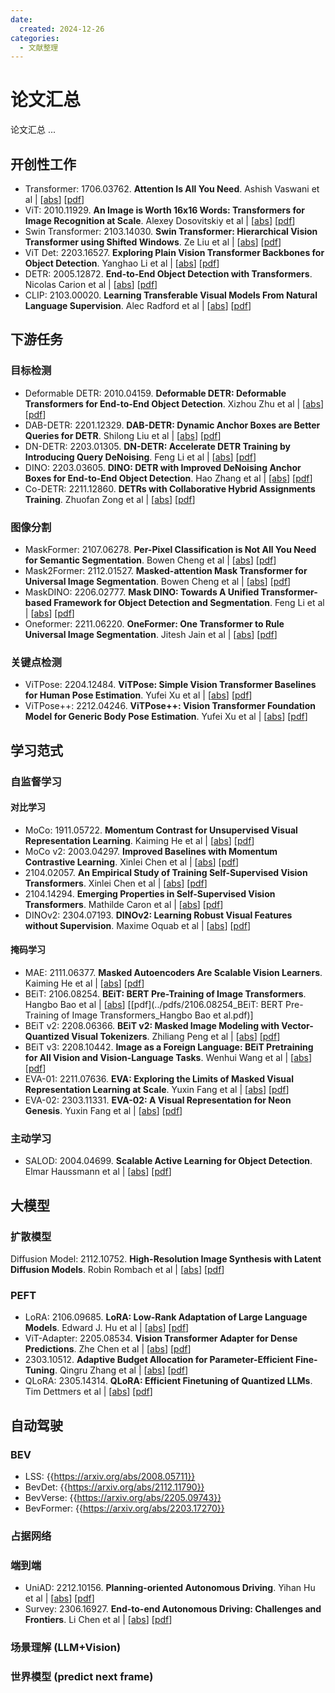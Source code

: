 ```yaml
---
date:
  created: 2024-12-26
categories:
  - 文献整理
---
```


# 论文汇总

论文汇总 ...

<!-- more -->

## 开创性工作

- Transformer: 1706.03762. **Attention Is All You Need**. Ashish Vaswani et al | \[[abs](https://arxiv.org/abs/1706.03762)\] \[[pdf](../pdfs/1706.03762_Attention_Is_All_You_Need_Ashish_Vaswani_et_al.pdf)\]
- ViT: 2010.11929. **An Image is Worth 16x16 Words: Transformers for Image Recognition at  Scale**. Alexey Dosovitskiy et al | \[[abs](https://arxiv.org/abs/2010.11929)\] \[[pdf](../pdfs/2010.11929_An_Image_is_Worth_16x16_Words#_Transformers_for_Image_Recognition_at__Scale_Alexey_Dosovitskiy_et_al.pdf)\]
- Swin Transformer: 2103.14030. **Swin Transformer: Hierarchical Vision Transformer using Shifted Windows**. Ze Liu et al | \[[abs](https://arxiv.org/abs/2103.14030)\] \[[pdf](../pdfs/2103.14030_Swin_Transformer#_Hierarchical_Vision_Transformer_using_Shifted_Windows_Ze_Liu_et_al.pdf)\]
- ViT Det: 2203.16527. **Exploring Plain Vision Transformer Backbones for Object Detection**. Yanghao Li et al | \[[abs](https://arxiv.org/abs/2203.16527)\] \[[pdf](../pdfs/2203.16527_Exploring_Plain_Vision_Transformer_Backbones_for_Object_Detection_Yanghao_Li_et_al.pdf)\]
- DETR: 2005.12872. **End-to-End Object Detection with Transformers**. Nicolas Carion et al | \[[abs](https://arxiv.org/abs/2005.12872)\] \[[pdf](../pdfs/2005.12872_End-to-End_Object_Detection_with_Transformers_Nicolas_Carion_et_al.pdf)\]
- CLIP: 2103.00020. **Learning Transferable Visual Models From Natural Language Supervision**. Alec Radford et al | \[[abs](https://arxiv.org/abs/2103.00020)\] \[[pdf](../pdfs/2103.00020_Learning_Transferable_Visual_Models_From_Natural_Language_Supervision_Alec_Radford_et_al.pdf)\]

## 下游任务

### 目标检测

- Deformable DETR: 2010.04159. **Deformable DETR: Deformable Transformers for End-to-End Object Detection**. Xizhou Zhu et al | \[[abs](https://arxiv.org/abs/2010.04159)\] \[[pdf](../pdfs/2010.04159_Deformable_DETR#_Deformable_Transformers_for_End-to-End_Object_Detection_Xizhou_Zhu_et_al.pdf)\]
- DAB-DETR: 2201.12329. **DAB-DETR: Dynamic Anchor Boxes are Better Queries for DETR**. Shilong Liu et al | \[[abs](https://arxiv.org/abs/2201.12329)\] \[[pdf](../pdfs/2201.12329_DAB-DETR#_Dynamic_Anchor_Boxes_are_Better_Queries_for_DETR_Shilong_Liu_et_al.pdf)\]
- DN-DETR: 2203.01305. **DN-DETR: Accelerate DETR Training by Introducing Query DeNoising**. Feng Li et al | \[[abs](https://arxiv.org/abs/2203.01305)\] \[[pdf](../pdfs/2203.01305_DN-DETR#_Accelerate_DETR_Training_by_Introducing_Query_DeNoising_Feng_Li_et_al.pdf)\]
- DINO: 2203.03605. **DINO: DETR with Improved DeNoising Anchor Boxes for End-to-End Object  Detection**. Hao Zhang et al | \[[abs](https://arxiv.org/abs/2203.03605)\] \[[pdf](../pdfs/2203.03605_DINO#_DETR_with_Improved_DeNoising_Anchor_Boxes_for_End-to-End_Object__Detection_Hao_Zhang_et_al.pdf)\]
- Co-DETR: 2211.12860. **DETRs with Collaborative Hybrid Assignments Training**. Zhuofan Zong et al | \[[abs](https://arxiv.org/abs/2211.12860)\] \[[pdf](../pdfs/2211.12860_DETRs_with_Collaborative_Hybrid_Assignments_Training_Zhuofan_Zong_et_al.pdf)\]

### 图像分割

- MaskFormer: 2107.06278. **Per-Pixel Classification is Not All You Need for Semantic Segmentation**. Bowen Cheng et al | \[[abs](https://arxiv.org/abs/2107.06278)\] \[[pdf](../pdfs/2107.06278_Per-Pixel_Classification_is_Not_All_You_Need_for_Semantic_Segmentation_Bowen_Cheng_et_al.pdf)\]
- Mask2Former: 2112.01527. **Masked-attention Mask Transformer for Universal Image Segmentation**. Bowen Cheng et al | \[[abs](https://arxiv.org/abs/2112.01527)\] \[[pdf](../pdfs/2112.01527_Masked-attention_Mask_Transformer_for_Universal_Image_Segmentation_Bowen_Cheng_et_al.pdf)\]
- MaskDINO: 2206.02777. **Mask DINO: Towards A Unified Transformer-based Framework for Object  Detection and Segmentation**. Feng Li et al | \[[abs](https://arxiv.org/abs/2206.02777)\] \[[pdf](../pdfs/2206.02777_Mask_DINO#_Towards_A_Unified_Transformer-based_Framework_for_Object__Detection_and_Segmentation_Feng_Li_et_al.pdf)\]
- Oneformer: 2211.06220. **OneFormer: One Transformer to Rule Universal Image Segmentation**. Jitesh Jain et al | \[[abs](https://arxiv.org/abs/2211.06220)\] \[[pdf](../pdfs/2211.06220_OneFormer#_One_Transformer_to_Rule_Universal_Image_Segmentation_Jitesh_Jain_et_al.pdf)\]

### 关键点检测

- ViTPose: 2204.12484. **ViTPose: Simple Vision Transformer Baselines for Human Pose Estimation**. Yufei Xu et al | \[[abs](https://arxiv.org/abs/2204.12484)\] \[[pdf](../pdfs/2204.12484_ViTPose#_Simple_Vision_Transformer_Baselines_for_Human_Pose_Estimation_Yufei_Xu_et_al.pdf)\]
- ViTPose++: 2212.04246. **ViTPose++: Vision Transformer Foundation Model for Generic Body Pose  Estimation**. Yufei Xu et al | \[[abs](https://arxiv.org/abs/2212.04246)\] \[[pdf](../pdfs/2212.04246_ViTPose++#_Vision_Transformer_Foundation_Model_for_Generic_Body_Pose__Estimation_Yufei_Xu_et_al.pdf)\]

## 学习范式

### 自监督学习

#### 对比学习

- MoCo: 1911.05722. **Momentum Contrast for Unsupervised Visual Representation Learning**. Kaiming He et al | \[[abs](https://arxiv.org/abs/1911.05722)\] \[[pdf](../pdfs/1911.05722_Momentum_Contrast_for_Unsupervised_Visual_Representation_Learning_Kaiming_He_et_al.pdf)\]
- MoCo v2: 2003.04297. **Improved Baselines with Momentum Contrastive Learning**. Xinlei Chen et al | \[[abs](https://arxiv.org/abs/2003.04297)\] \[[pdf](../pdfs/2003.04297_Improved_Baselines_with_Momentum_Contrastive_Learning_Xinlei_Chen_et_al.pdf)\]
- 2104.02057. **An Empirical Study of Training Self-Supervised Vision Transformers**. Xinlei Chen et al | \[[abs](https://arxiv.org/abs/2104.02057)\] \[[pdf](../pdfs/2104.02057_An_Empirical_Study_of_Training_Self-Supervised_Vision_Transformers_Xinlei_Chen_et_al.pdf)\]
- 2104.14294. **Emerging Properties in Self-Supervised Vision Transformers**. Mathilde Caron et al | \[[abs](https://arxiv.org/abs/2104.14294)\] \[[pdf](../pdfs/2104.14294_Emerging_Properties_in_Self-Supervised_Vision_Transformers_Mathilde_Caron_et_al.pdf)\]
- DINOv2: 2304.07193. **DINOv2: Learning Robust Visual Features without Supervision**. Maxime Oquab et al | \[[abs](https://arxiv.org/abs/2304.07193)\] \[[pdf](../pdfs/2304.07193_DINOv2#_Learning_Robust_Visual_Features_without_Supervision_Maxime_Oquab_et_al.pdf)\]

#### 掩码学习

- MAE: 2111.06377. **Masked Autoencoders Are Scalable Vision Learners**. Kaiming He et al | \[[abs](https://arxiv.org/abs/2111.06377)\] \[[pdf](../pdfs/2111.06377_Masked_Autoencoders_Are_Scalable_Vision_Learners_Kaiming_He_et_al.pdf)\]
- BEiT: 2106.08254. **BEiT: BERT Pre-Training of Image Transformers**. Hangbo Bao et al | \[[abs](https://arxiv.org/abs/2106.08254)\] \[[pdf](../pdfs/2106.08254_BEiT: BERT Pre-Training of Image Transformers_Hangbo Bao et al.pdf)\]
- BEiT v2: 2208.06366. **BEiT v2: Masked Image Modeling with Vector-Quantized Visual Tokenizers**. Zhiliang Peng et al | \[[abs](https://arxiv.org/abs/2208.06366)\] \[[pdf](../pdfs/2208.06366_BEiT_v2#_Masked_Image_Modeling_with_Vector-Quantized_Visual_Tokenizers_Zhiliang_Peng_et_al.pdf)\]
- BEiT v3: 2208.10442. **Image as a Foreign Language: BEiT Pretraining for All Vision and  Vision-Language Tasks**. Wenhui Wang et al | \[[abs](https://arxiv.org/abs/2208.10442)\] \[[pdf](../pdfs/2208.10442_Image_as_a_Foreign_Language#_BEiT_Pretraining_for_All_Vision_and__Vision-Language_Tasks_Wenhui_Wang_et_al.pdf)\]
- EVA-01: 2211.07636. **EVA: Exploring the Limits of Masked Visual Representation Learning at  Scale**. Yuxin Fang et al | \[[abs](https://arxiv.org/abs/2211.07636)\] \[[pdf](../pdfs/2211.07636_EVA#_Exploring_the_Limits_of_Masked_Visual_Representation_Learning_at__Scale_Yuxin_Fang_et_al.pdf)\]
- EVA-02: 2303.11331. **EVA-02: A Visual Representation for Neon Genesis**. Yuxin Fang et al | \[[abs](https://arxiv.org/abs/2303.11331)\] \[[pdf](../pdfs/2303.11331_EVA-02#_A_Visual_Representation_for_Neon_Genesis_Yuxin_Fang_et_al.pdf)\]

### 主动学习

- SALOD: 2004.04699. **Scalable Active Learning for Object Detection**. Elmar Haussmann et al | \[[abs](https://arxiv.org/abs/2004.04699)\] \[[pdf](../pdfs/2004.04699_Scalable_Active_Learning_for_Object_Detection_Elmar_Haussmann_et_al.pdf)\]

## 大模型

### 扩散模型

Diffusion Model: 2112.10752. **High-Resolution Image Synthesis with Latent Diffusion Models**. Robin Rombach et al | \[[abs](https://arxiv.org/abs/2112.10752)\] \[[pdf](../pdfs/2112.10752_High-Resolution_Image_Synthesis_with_Latent_Diffusion_Models_Robin_Rombach_et_al.pdf)\]

### PEFT

- LoRA: 2106.09685. **LoRA: Low-Rank Adaptation of Large Language Models**. Edward J. Hu et al | \[[abs](https://arxiv.org/abs/2106.09685)\] \[[pdf](../pdfs/2106.09685_LoRA#_Low-Rank_Adaptation_of_Large_Language_Models_Edward_J_Hu_et_al.pdf)\]
- ViT-Adapter: 2205.08534. **Vision Transformer Adapter for Dense Predictions**. Zhe Chen et al | \[[abs](https://arxiv.org/abs/2205.08534)\] \[[pdf](../pdfs/2205.08534_Vision_Transformer_Adapter_for_Dense_Predictions_Zhe_Chen_et_al.pdf)\]
- 2303.10512. **Adaptive Budget Allocation for Parameter-Efficient Fine-Tuning**. Qingru Zhang et al | \[[abs](https://arxiv.org/abs/2303.10512)\] \[[pdf](../pdfs/2303.10512_Adaptive_Budget_Allocation_for_Parameter-Efficient_Fine-Tuning_Qingru_Zhang_et_al.pdf)\]
- QLoRA: 2305.14314. **QLoRA: Efficient Finetuning of Quantized LLMs**. Tim Dettmers et al | \[[abs](https://arxiv.org/abs/2305.14314)\] \[[pdf](../pdfs/2305.14314_QLoRA#_Efficient_Finetuning_of_Quantized_LLMs_Tim_Dettmers_et_al.pdf)\]

## 自动驾驶

### BEV

- LSS: {{https://arxiv.org/abs/2008.05711}}
- BevDet: {{https://arxiv.org/abs/2112.11790}}
- BevVerse: {{https://arxiv.org/abs/2205.09743}}
- BevFormer: {{https://arxiv.org/abs/2203.17270}}

### 占据网络

### 端到端

- UniAD: 2212.10156. **Planning-oriented Autonomous Driving**. Yihan Hu et al | \[[abs](https://arxiv.org/abs/2212.10156)\] \[[pdf](../pdfs/2212.10156_Planning-oriented_Autonomous_Driving_Yihan_Hu_et_al.pdf)\]
- Survey: 2306.16927. **End-to-end Autonomous Driving: Challenges and Frontiers**. Li Chen et al | \[[abs](https://arxiv.org/abs/2306.16927)\] \[[pdf](../pdfs/2306.16927_End-to-end_Autonomous_Driving#_Challenges_and_Frontiers_Li_Chen_et_al.pdf)\]

### 场景理解 (LLM+Vision)

### 世界模型 (predict next frame)